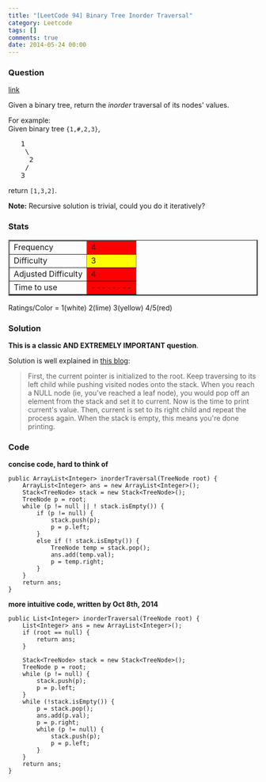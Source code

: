 ```yaml
---
title: "[LeetCode 94] Binary Tree Inorder Traversal"
category: Leetcode
tags: []
comments: true
date: 2014-05-24 00:00
---
```



### Question

[link](https://oj.leetcode.com/problems/binary-tree-inorder-traversal/)

<div class="question-content">
            <p></p><p>Given a binary tree, return the <i>inorder</i> traversal of its nodes' values.</p>

<p>
For example:<br>
Given binary tree <code>{1,#,2,3}</code>,<br>
</p><pre>   1
    \
     2
    /
   3
</pre>
<p></p>
<p>
return <code>[1,3,2]</code>.
</p>

<p><b>Note:</b> Recursive solution is trivial, could you do it iteratively?</p>

<p></p>
          </div>

### Stats

<table border="2">
	<tr>
		<td>Frequency</td>
		<td bgcolor="red">4</td>
	</tr>
	<tr>
		<td>Difficulty</td>
		<td bgcolor="yellow">3</td>
	</tr>
	<tr>
		<td>Adjusted Difficulty</td>
		<td bgcolor="red">4</td>
	</tr>
	<tr>
		<td>Time to use</td>
		<td bgcolor="red">--------</td>
	</tr>
</table>

Ratings/Color = 1(white) 2(lime) 3(yellow) 4/5(red)

### Solution

**This is a classic AND EXTREMELY IMPORTANT question**.

Solution is well explained in [this blog](http://leetcode.com/2010/04/binary-search-tree-in-order-traversal.html):

> First, the current pointer is initialized to the root. Keep traversing to its left child while pushing visited nodes onto the stack. When you reach a NULL node (ie, you've reached a leaf node), you would pop off an element from the stack and set it to current. Now is the time to print current's value. Then, current is set to its right child and repeat the process again. When the stack is empty, this means you're done printing.

### Code

**concise code, hard to think of**

    public ArrayList<Integer> inorderTraversal(TreeNode root) {
        ArrayList<Integer> ans = new ArrayList<Integer>();
        Stack<TreeNode> stack = new Stack<TreeNode>();
        TreeNode p = root;
        while (p != null || ! stack.isEmpty()) {
            if (p != null) {
                stack.push(p);
                p = p.left;
            }
            else if (! stack.isEmpty()) {
                TreeNode temp = stack.pop();
                ans.add(temp.val);
                p = temp.right;
            }
        }
        return ans;
    }

**more intuitive code, written by Oct 8th, 2014**

    public List<Integer> inorderTraversal(TreeNode root) {
        List<Integer> ans = new ArrayList<Integer>();
        if (root == null) {
            return ans;
        }

        Stack<TreeNode> stack = new Stack<TreeNode>();
        TreeNode p = root;
        while (p != null) {
            stack.push(p);
            p = p.left;
        }
        while (!stack.isEmpty()) {
            p = stack.pop();
            ans.add(p.val);
            p = p.right;
            while (p != null) {
                stack.push(p);
                p = p.left;
            }
        }
        return ans;
    }
